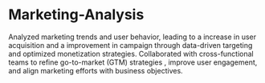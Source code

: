 # Marketing-Analysis
Analyzed marketing trends and user behavior, leading to a increase in user acquisition and a  improvement in campaign through data-driven targeting and optimized monetization strategies.
Collaborated with cross-functional teams to refine go-to-market (GTM) strategies , improve user engagement, and align marketing efforts with business objectives.
